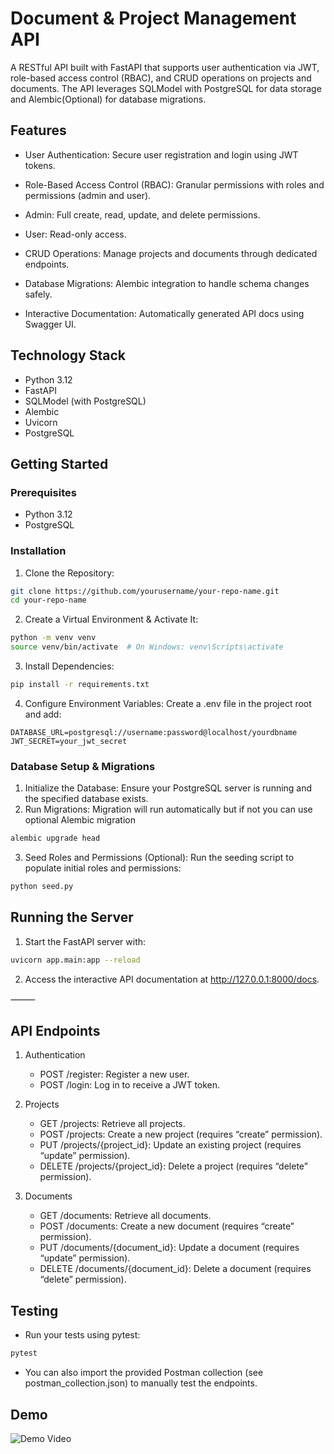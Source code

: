 # Document & Project Management API

A RESTful API built with FastAPI that supports user authentication via JWT, role-based access control (RBAC), and CRUD operations on projects and documents. The API leverages SQLModel with PostgreSQL for data storage and Alembic(Optional) for database migrations.


## Features
- User Authentication:
Secure user registration and login using JWT tokens.

- Role-Based Access Control (RBAC):
Granular permissions with roles and permissions (admin and user).

- Admin: Full create, read, update, and delete permissions.

- User: Read-only access.

- CRUD Operations:
Manage projects and documents through dedicated endpoints.

- Database Migrations:
Alembic integration to handle schema changes safely.

- Interactive Documentation:
Automatically generated API docs using Swagger UI.

## Technology Stack
- Python 3.12
- FastAPI
- SQLModel (with PostgreSQL)
- Alembic
- Uvicorn
- PostgreSQL

## Getting Started

### Prerequisites
- Python 3.12
- PostgreSQL

### Installation
1. Clone the Repository:

```bash
git clone https://github.com/yourusername/your-repo-name.git
cd your-repo-name
```

2. Create a Virtual Environment & Activate It:

```bash
python -m venv venv
source venv/bin/activate  # On Windows: venv\Scripts\activate
```

3. Install Dependencies:

```bash
pip install -r requirements.txt
```

4. Configure Environment Variables:
Create a .env file in the project root and add:

```.env
DATABASE_URL=postgresql://username:password@localhost/yourdbname
JWT_SECRET=your_jwt_secret
```


### Database Setup & Migrations
1. Initialize the Database:
Ensure your PostgreSQL server is running and the specified database exists.
2. Run Migrations: Migration will run automatically but if not you can use optional Alembic migration

```bash
alembic upgrade head
```

3. Seed Roles and Permissions (Optional):
Run the seeding script to populate initial roles and permissions:

```bash
python seed.py
```

## Running the Server

1. Start the FastAPI server with:

```bash
uvicorn app.main:app --reload
```

2. Access the interactive API documentation at http://127.0.0.1:8000/docs.

⸻

## API Endpoints

1. Authentication
    - POST /register: Register a new user.
    - POST /login: Log in to receive a JWT token.

2. Projects
	- GET /projects: Retrieve all projects.
	- POST /projects: Create a new project (requires “create” permission).
	- PUT /projects/{project_id}: Update an existing project (requires “update” permission).
	- DELETE /projects/{project_id}: Delete a project (requires “delete” permission).

3. Documents
	- GET /documents: Retrieve all documents.
	- POST /documents: Create a new document (requires “create” permission).
	- PUT /documents/{document_id}: Update a document (requires “update” permission).
	- DELETE /documents/{document_id}: Delete a document (requires “delete” permission).


## Testing

- Run your tests using pytest:

```bash
pytest
```

- You can also import the provided Postman collection (see postman_collection.json) to manually test the endpoints.


## Demo

![Demo Video](static/demo.gif)
